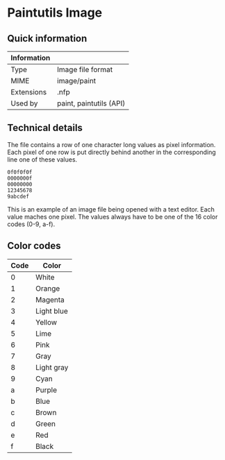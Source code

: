 # Paintutils Image

## Quick information

| Information |                         |
| ----------- | ----------------------- |
| Type        | Image file format       |
| MIME        | image/paint             |
| Extensions  | .nfp                    |
| Used by     | paint, paintutils (API) |

## Technical details

The file contains a row of one character long values as pixel information. Each pixel of one row is put directly behind another in the corresponding line one of these values.

```
0f0f0f0f
0000000f
00000000
12345678
9abcdef
```

This is an example of an image file being opened with a text editor. Each value maches one pixel. The values always have to be one of the 16 color codes (0-9, a-f).

## Color codes

| Code | Color      |
| ---- | ---------- |
| 0    | White      |
| 1    | Orange     |
| 2    | Magenta    |
| 3    | Light blue |
| 4    | Yellow     |
| 5    | Lime       |
| 6    | Pink       |
| 7    | Gray       |
| 8    | Light gray |
| 9    | Cyan       |
| a    | Purple     |
| b    | Blue       |
| c    | Brown      |
| d    | Green      |
| e    | Red        |
| f    | Black      |